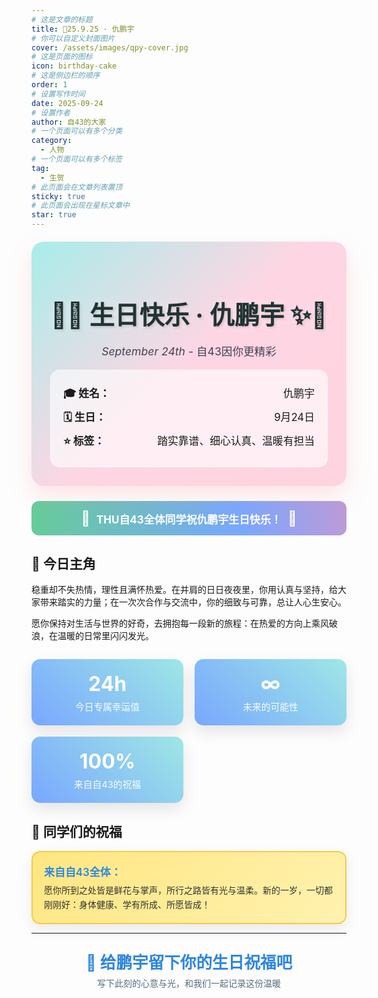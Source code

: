 ```yaml
---
# 这是文章的标题
title: 🎂25.9.25 · 仇鹏宇
# 你可以自定义封面图片
cover: /assets/images/qpy-cover.jpg
# 这是页面的图标
icon: birthday-cake
# 这是侧边栏的顺序
order: 1
# 设置写作时间
date: 2025-09-24
# 设置作者
author: 自43的大家
# 一个页面可以有多个分类
category:
  - 人物
# 一个页面可以有多个标签
tag:
  - 生贺
# 此页面会在文章列表置顶
sticky: true
# 此页面会出现在星标文章中
star: true
---
```


<style>
/* ————— 通用生日主题样式 ————— */
.birthday-container {
  background: linear-gradient(135deg, #a8edea 0%, #fed6e3 50%, #ffd3e0 100%);
  border-radius: 20px;
  padding: 30px;
  margin: 20px 0;
  box-shadow: 0 15px 35px rgba(255, 154, 158, 0.25);
  position: relative;
  overflow: hidden;
}

.birthday-container::before {
  content: '';
  position: absolute;
  top: -50%;
  left: -50%;
  width: 200%;
  height: 200%;
  background: linear-gradient(45deg, transparent, rgba(255,255,255,0.08), transparent);
  animation: shine 4s infinite;
  pointer-events: none;
}

@keyframes shine {
  0% { transform: translateX(-100%) translateY(-100%) rotate(45deg); }
  100% { transform: translateX(100%) translateY(100%) rotate(45deg); }
}

.hero-section {
  text-align: center;
  color: #233;
  position: relative;
  z-index: 2;
}

.hero-title {
  font-size: 2.5rem;
  font-weight: bold;
  margin-bottom: 10px;
  text-shadow: 2px 2px 4px rgba(0,0,0,0.15);
  animation: glow 2s ease-in-out infinite alternate;
}

@keyframes glow {
  from { text-shadow: 2px 2px 4px rgba(0,0,0,0.15), 0 0 16px rgba(255,255,255,0.45); }
  to { text-shadow: 2px 2px 4px rgba(0,0,0,0.15), 0 0 26px rgba(255,255,255,0.75); }
}

.hero-subtitle {
  font-size: 1.1rem;
  color: #445;
}

.birthday-info {
  background: rgba(255,255,255,0.6);
  backdrop-filter: blur(10px);
  border-radius: 15px;
  padding: 16px 20px;
  margin: 18px 0 0;
  border: 1px solid rgba(255,255,255,0.5);
}

.info-item {
  display: flex;
  justify-content: space-between;
  margin: 8px 0;
  font-size: 1.05rem;
}

.celebration-banner {
  background: linear-gradient(90deg, #6c9, #79a7ff, #ff8fb1, #6c9);
  background-size: 200% 100%;
  animation: gradient-flow 3s ease-in-out infinite;
  color: white;
  text-align: center;
  padding: 14px;
  border-radius: 12px;
  margin: 24px 0 8px;
  font-weight: bold;
  font-size: 1.06rem;
}

@keyframes gradient-flow {
  0%, 100% { background-position: 0% 50%; }
  50% { background-position: 100% 50%; }
}

.emoji-decoration { font-size: 1.4rem; margin: 0 6px; display: inline-block; animation: bounce 2s ease-in-out infinite; }
@keyframes bounce { 0%, 100% { transform: translateY(0) } 50% { transform: translateY(-9px) } }

.stats-section {
  display: grid;
  grid-template-columns: repeat(auto-fit, minmax(200px, 1fr));
  gap: 18px;
  margin: 28px 0;
}

.stat-card {
  background: linear-gradient(45deg, #79a7ff, #9ee7e5);
  color: white;
  padding: 20px;
  border-radius: 14px;
  text-align: center;
  box-shadow: 0 10px 25px rgba(0,0,0,0.1);
  transition: transform 0.3s ease;
}

.stat-card:hover { transform: translateY(-4px); }
.stat-number { font-size: 2rem; font-weight: bold; display: block; }
.stat-label { font-size: 0.92rem; opacity: 0.95; margin-top: 6px; }

.blessing-card {
  background: linear-gradient(135deg, rgba(255,255,255,0.95) 0%, rgba(255,255,255,0.8) 100%);
  border-radius: 14px;
  padding: 18px;
  margin: 14px 0;
  box-shadow: 0 8px 22px rgba(0,0,0,0.08);
  transition: all 0.3s ease;
  position: relative;
  overflow: hidden;
}

.blessing-card:hover { transform: translateY(-4px); box-shadow: 0 14px 32px rgba(0,0,0,0.12); }
.blessing-author { font-weight: 600; color: #2e86de; font-size: 1.06rem; margin-bottom: 6px; }
.blessing-content { color: #333; line-height: 1.65; }
.special-blessing { background: linear-gradient(135deg, #ffe680 0%, #fff2b0 100%); border: 2px solid #f7c948; }

/* ————— 移动端适配 ————— */
@media (max-width: 768px) {
  .birthday-container { padding: 20px; margin: 10px 0; }
  .hero-title { font-size: 2rem; }
  .blessing-card { padding: 14px; }
  .stats-section { grid-template-columns: 1fr; }
}

/* ————— 评论区样式（仅容器与 iframe 外层） ————— */
/* Tips: giscus 的实际内容在 iframe 内，无法跨域直接修改；
   这里仅对容器 .giscus 与 iframe.giscus-frame 做外观与布局美化。*/

.comment-section-header { text-align: center; margin: 26px 0 14px; }
.comment-section-header h2 { margin: 0; font-size: 1.6rem; color: #2e86de; }
.comment-section-header p { margin: 6px 0 0; color: #546e7a; }

.giscus {
  --bd: rgba(46,134,222,0.28);
  --bg1: #e0f7fa; --bg2: #fff1f5;
  background: linear-gradient(135deg, var(--bg1) 0%, var(--bg2) 100%);
  border-radius: 16px;
  padding: 20px;
  margin: 16px 0 30px;
  position: relative;
  box-shadow: 0 12px 28px rgba(46,134,222,0.12);
  transition: transform .25s ease, box-shadow .25s ease;
}
.giscus::before {
  content: '';
  position: absolute; inset: 0; padding: 2px; border-radius: 18px;
  background: linear-gradient(120deg, rgba(46,134,222,.35), rgba(255,143,177,.35));
  -webkit-mask: linear-gradient(#000 0 0) content-box, linear-gradient(#000 0 0);
  -webkit-mask-composite: xor; mask-composite: exclude; pointer-events: none;
}
.giscus::after { content: '🎂🎈🎉'; position: absolute; top: 8px; right: 12px; font-size: 1.1rem; opacity: .85; }
.giscus:hover { transform: translateY(-2px); box-shadow: 0 16px 36px rgba(46,134,222,0.16); }

.giscus-frame {
  border-radius: 12px; border: 2px solid var(--bd);
  box-shadow: 0 8px 24px rgba(46,134,222,0.15);
}

@media (prefers-color-scheme: dark) {
  .giscus {
    --bg1: #243447; --bg2: #2b2b3a; --bd: rgba(124,199,255,0.35);
    box-shadow: 0 12px 28px rgba(124,199,255,0.12);
  }
  .comment-section-header h2 { color: #7cc7ff; }
  .comment-section-header p { color: #cfd8dc; }
  .giscus-frame { border-color: var(--bd); box-shadow: 0 8px 24px rgba(124,199,255,0.18); }
}
</style>

<div class="birthday-container">
  <div class="hero-section">
    <h1 class="hero-title">🎉✨ 生日快乐 · 仇鹏宇 ✨🎉</h1>
    <p class="hero-subtitle"><em>September 24th</em> - 自43因你更精彩</p>
  </div>

  <div class="birthday-info">
    <div class="info-item">
      <span><strong>🎓 姓名：</strong></span>
      <span>仇鹏宇</span>
    </div>
    <div class="info-item">
      <span><strong>🗓️ 生日：</strong></span>
      <span>9月24日</span>
    </div>
    <div class="info-item">
      <span><strong>⭐ 标签：</strong></span>
      <span>踏实靠谱、细心认真、温暖有担当</span>
    </div>
  </div>
</div>

<div class="celebration-banner">
  <span class="emoji-decoration">🎂</span>
  THU自43全体同学祝仇鹏宇生日快乐！
  <span class="emoji-decoration">🎈</span>
</div>

## 🌟 今日主角

稳重却不失热情，理性且满怀热爱。在并肩的日日夜夜里，你用认真与坚持，给大家带来踏实的力量；在一次次合作与交流中，你的细致与可靠，总让人心生安心。

愿你保持对生活与世界的好奇，去拥抱每一段新的旅程：在热爱的方向上乘风破浪，在温暖的日常里闪闪发光。

<div class="stats-section">
  <div class="stat-card">
    <span class="stat-number">24h</span>
    <div class="stat-label">今日专属幸运值</div>
  </div>
  <div class="stat-card">
    <span class="stat-number">∞</span>
    <div class="stat-label">未来的可能性</div>
  </div>
  <div class="stat-card">
    <span class="stat-number">100%</span>
    <div class="stat-label">来自自43的祝福</div>
  </div>
</div>

## 🎤 同学们的祝福

<div class="blessing-card special-blessing">
  <div class="blessing-author">来自自43全体：</div>
  <div class="blessing-content">
    愿你所到之处皆是鲜花与掌声，所行之路皆有光与温柔。新的一岁，一切都刚刚好：身体健康、学有所成、所愿皆成！
  </div>
</div>

<!-- <div class="blessing-card">
  <div class="blessing-author">小伙伴 A：</div>
  <div class="blessing-content">
    祝鹏宇生日快乐！保持热爱，奔赴山海，愿你的每一次努力都被温柔以待！
  </div>
</div>

<div class="blessing-card">
  <div class="blessing-author">小伙伴 B：</div>
  <div class="blessing-content">
    祝你心想事成、万事顺遂！继续用你的细致与稳重，装点我们的集体与生活～
  </div>
</div> -->

---

<div class="comment-section-header">
  <h2>💝 给鹏宇留下你的生日祝福吧</h2>
  <p>写下此刻的心意与光，和我们一起记录这份温暖</p>
</div>

<!-- 下面将由主题/插件自动渲染 Giscus。此处的样式只作用于容器与 iframe 外观。 -->